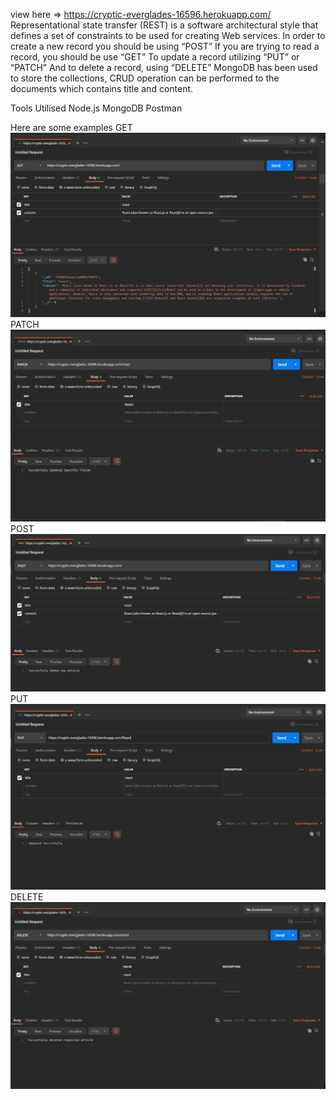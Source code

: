 view here => https://cryptic-everglades-16596.herokuapp.com/
Representational state transfer (REST) is a software architectural style that defines a set of constraints to be used for creating Web services.
In order to create a new record you should be using “POST” If you are trying to read a record, you should be use “GET”  To update a record utilizing “PUT” or “PATCH” And to delete a record, using “DELETE”
MongoDB has been used to store the collections, CRUD operation can be performed to the documents which contains title and content.

Tools Utilised
Node.js
MongoDB
Postman

Here are some examples 
GET
![alt GET](https://github.com/abdul7896/Restful-API-Wiki/blob/master/Get.PNG)
PATCH
![alt PATCH](https://github.com/abdul7896/Restful-API-Wiki/blob/master/Patch.PNG)
POST
![alt POST](https://github.com/abdul7896/Restful-API-Wiki/blob/master/Post.PNG)
PUT
![alt PUT](https://github.com/abdul7896/Restful-API-Wiki/blob/master/Put.PNG)
DELETE
![alt DELETE](https://github.com/abdul7896/Restful-API-Wiki/blob/master/Delete.PNG)

